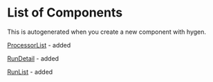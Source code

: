 # List of Components

This is autogenerated when you create a new component with hygen.

[ProcessorList](./src/ProcessorList/ProcessorList.jsx) - added 

[RunDetail](./src/RunDetail/RunDetail.jsx) - added 

[RunList](./src/RunList/RunList.jsx) - added 
